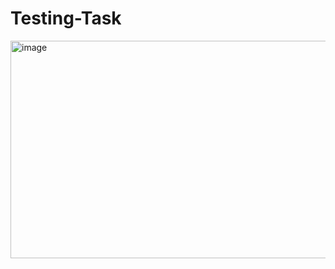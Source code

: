# Testing-Task

<img width="1249" height="348" alt="image" src="https://github.com/user-attachments/assets/c3d2355a-3563-4134-8c8b-6c63ee30532b" />
